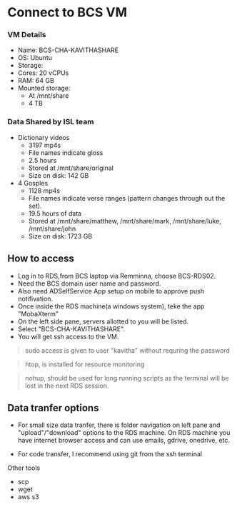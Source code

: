 # Connect to BCS VM

### VM Details
- Name: BCS-CHA-KAVITHASHARE
- OS: Ubuntu
- Storage: 
- Cores: 20 vCPUs
- RAM: 64 GB
- Mounted storage:
    - At /mnt/share
    - 4 TB

### Data Shared by ISL team
- Dictionary videos
    - 3197 mp4s
    - File names indicate gloss
    - 2.5 hours
    - Stored at /mnt/share/original
    - Size on disk: 142 GB
- 4 Gosples
    - 1128 mp4s
    - File names indicate verse ranges (pattern changes through out the set).
    - 19.5 hours of data
    - Stored at /mnt/share/matthew, /mnt/share/mark, /mnt/share/luke, /mnt/share/john
    - Size on disk: 1723 GB

## How to access


- Log in to RDS,from BCS laptop via Remminna, choose BCS-RDS02.
- Need the BCS domain user name and password.
- Also need ADSelfService App setup on mobile to approve push notifivation.
- Once inside the RDS machine(a windows system), teke the app "MobaXterm"
- On the left side pane, servers allotted to you will be listed.
- Select "BCS-CHA-KAVITHASHARE".
- You will get ssh access to the VM.

> sudo access is given to user "kavitha" without requring the password

> htop, is installed for resource monitoring

> nohup, should be used for long running scripts as the terminal will be lost in the next RDS session.

## Data tranfer options

- For small size data tranfer, there is folder navigation on left pane and "upload"/"download" options to the RDS machine. On RDS machine you have internet browser access and can use emails, gdrive, onedrive, etc.

- For code transfer, I recommend using git from the ssh terminal

Other tools
- scp
- wget
- aws s3



